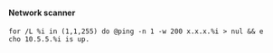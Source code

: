 #### Network scanner
```
for /L %i in (1,1,255) do @ping -n 1 -w 200 x.x.x.%i > nul && e
cho 10.5.5.%i is up.
```